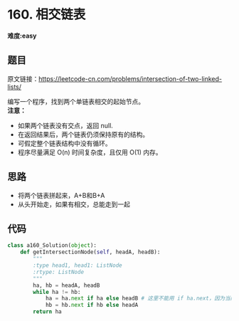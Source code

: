 # 160. 相交链表
**难度:easy**
## 题目
原文链接：https://leetcode-cn.com/problems/intersection-of-two-linked-lists/

编写一个程序，找到两个单链表相交的起始节点。  
**注意：**
* 如果两个链表没有交点，返回 null.
* 在返回结果后，两个链表仍须保持原有的结构。
* 可假定整个链表结构中没有循环。
* 程序尽量满足 O(n) 时间复杂度，且仅用 O(1) 内存。

## 思路
* 将两个链表拼起来，A+B和B+A
* 从头开始走，如果有相交，总能走到一起

## 代码
```python
class a160_Solution(object):
    def getIntersectionNode(self, headA, headB):
        """
        :type head1, head1: ListNode
        :rtype: ListNode
        """
        ha, hb = headA, headB
        while ha != hb:
            ha = ha.next if ha else headB # 这里不能用 if ha.next，因为当两个链表不相交时，我们需要走到none。
            hb = hb.next if hb else headA
        return ha
```
